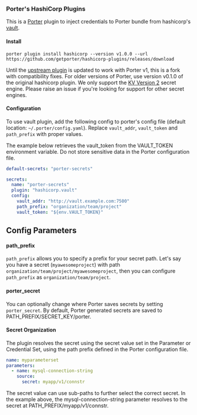 ### Porter's HashiCorp Plugins

This is a [Porter][porter] plugin to inject credentials to Porter bundle from hashicorp's [vault][vault].

#### Install

```
porter plugin install hashicorp --version v1.0.0 --url https://github.com/getporter/hashicorp-plugins/releases/download
```

Until the [upstream plugin] is updated to work with Porter v1, this is a fork with compatibility fixes.
For older versions of Porter, use version v0.1.0 of the original hashicorp plugin.
We only support the [KV Version 2][kv-v2] secret engine. Please raise an issue if you're looking for support for other secret engines.

[porter]: https://getporter.org/
[vault]: https://www.vaultproject.io/
[kv-v2]: https://www.vaultproject.io/api-docs/secret/kv/kv-v2
[upstream plugin]: https://github.com/dev-drprasad/porter-hashicorp-plugins

#### Configuration
To use vault plugin, add the following config to porter's config file (default location: `~/.porter/config.yaml`). Replace `vault_addr`, `vault_token` and `path_prefix` with proper values.

The example below retrieves the vault_token from the VAULT_TOKEN environment variable.
Do not store sensitive data in the Porter configuration file.

```yaml
default-secrets: "porter-secrets"

secrets:
  name: "porter-secrets"
  plugin: "hashicorp.vault"
  config:
    vault_addr: "http://vault.example.com:7500"
    path_prefix: "organization/team/project"
    vault_token: "${env.VAULT_TOKEN}"
```

## Config Parameters
#### path_prefix

`path_prefix` allows you to specify a prefix for your secret path.
Let's say you have a secret (`myawesomeproject`) with path `organization/team/project/myawesomeproject`, then you can configure `path_prefix` as `organization/team/project`.

#### porter_secret

You can optionally change where Porter saves secrets by setting `porter_secret`.
By default, Porter generated secrets are saved to PATH_PREFIX/SECRET_KEY/porter.

#### Secret Organization

The plugin resolves the secret using the secret value set in the Parameter or Credential Set, using the path prefix defined in the Porter configuration file.

```yaml
name: myparameterset
parameters:
  - name: mysql-connection-string
    source:
      secret: myapp/v1/connstr
```

The secret value can use sub-paths to further select the correct secret.
In the example above, the mysql-connection-string parameter resolves to the secret at PATH_PREFIX/myapp/v1/connstr.
